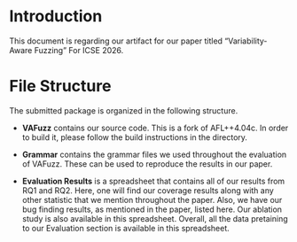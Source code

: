 # Introduction
This document is regarding our artifact for our paper titled “Variability-Aware Fuzzing” For ICSE 2026.

# File Structure
The submitted package is organized in the following structure.
* **VAFuzz** contains our source code. This is a fork of AFL++4.04c. In order to build it, please follow the build instructions in the directory.

* **Grammar** contains the grammar files we used throughout the evaluation of VAFuzz. These can be used to reproduce the results in our paper.


* **Evaluation Results** is a spreadsheet that contains all of our results from RQ1 and RQ2. Here, one will find our coverage results along with any other statistic that we mention throughout the paper. Also, we have our bug finding results, as mentioned in the paper, listed here. Our ablation study is also available in this spreadsheet. Overall, all the data pretaining to our Evaluation section is available in this spreadsheet.
